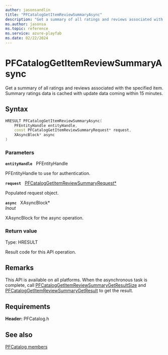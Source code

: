 ```yaml
---
author: jasonsandlin
title: "PFCatalogGetItemReviewSummaryAsync"
description: "Get a summary of all ratings and reviews associated with the specified item. Summary ratings data is cached with update data coming within 15 minutes."
ms.author: jasonsa
ms.topic: reference
ms.service: azure-playfab
ms.date: 02/22/2024
---
```


# PFCatalogGetItemReviewSummaryAsync  

Get a summary of all ratings and reviews associated with the specified item. Summary ratings data is cached with update data coming within 15 minutes.  

## Syntax  
  
```cpp
HRESULT PFCatalogGetItemReviewSummaryAsync(  
    PFEntityHandle entityHandle,  
    const PFCatalogGetItemReviewSummaryRequest* request,  
    XAsyncBlock* async  
)  
```  
  
### Parameters  
  
**`entityHandle`** &nbsp; PFEntityHandle  
  
PFEntityHandle to use for authentication.  
  
**`request`** &nbsp; [PFCatalogGetItemReviewSummaryRequest*](../../pfcatalogtypes/structs/pfcataloggetitemreviewsummaryrequest.md)  
  
Populated request object.  
  
**`async`** &nbsp; XAsyncBlock*  
*_Inout_*  
  
XAsyncBlock for the async operation.  
  
  
### Return value
Type: HRESULT
  
Result code for this API operation.
  
## Remarks  
  
This API is available on all platforms. When the asynchronous task is complete, call [PFCatalogGetItemReviewSummaryGetResultSize](pfcataloggetitemreviewsummarygetresultsize.md) and [PFCatalogGetItemReviewSummaryGetResult](pfcataloggetitemreviewsummarygetresult.md) to get the result.
  
## Requirements  
  
**Header:** PFCatalog.h
  
## See also  
[PFCatalog members](../pfcatalog_members.md)  

  
  
